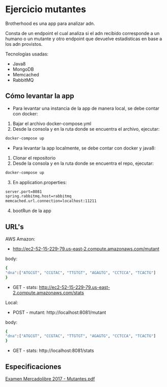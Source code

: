 # Ejercicio mutantes

Brotherhood es una app para analizar adn. 

Consta de un endpoint el cual analiza si el adn recibido corresponde a un humano o un mutante y otro endpoint que devuelve estadisticas en base a los adn provistos.

Tecnologías usadas:
* Java8
* MongoDB
* Memcached
* RabbitMQ

## Cómo levantar la app

* Para levantar una instancia de la app de manera local, se debe contar con docker:
1. Bajar el archivo docker-compose.yml
2. Desde la consola y en la ruta donde se encuentra el archivo, ejecutar:
```bash
docker-compose up
```
* Para levantar la app localmente, se debe contar con docker y java8:
1. Clonar el repositorio
2. Desde la consola y en la ruta donde se encuentra el repo, ejecutar:
```bash
docker-compose up
```
3. En application.properties:
```bash
server.port=8081
spring.rabbitmq.host=rabbitmq
memcached.url.connection=localhost:11211
```
4. bootRun de la app

## URL's

AWS Amazon:

- http://ec2-52-15-229-79.us-east-2.compute.amazonaws.com/mutant
 
 body:
 ```bash
{
"dna":["ATGCGT", "CCGTAC", "TTGTGT", "AGAGTG", "CCTCCA", "TCACTG"]
}
```
- GET - stats: http://ec2-52-15-229-79.us-east-2.compute.amazonaws.com/stats


Local:

 - POST - mutant: http://localhost:8081/mutant
 
 body:
 ```bash
{
"dna":["ATGCGT", "CCGTAC", "TTGTGT", "AGAGTG", "CCTCCA", "TCACTG"]
}
```
- GET - stats: http://localhost:8081/stats



## Especificaciones

[Examen Mercadolibre 2017 - Mutantes.pdf](https://github.com/gylopezgiles/brotherhood/blob/master/Examen%20Mercadolibre%202017%20-%20Mutantes.pdf)
